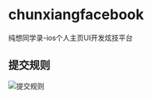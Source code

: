 # chunxiangfacebook
纯想同学录-ios个人主页UI开发炫技平台


## 提交规则

![提交规则](https://github.com/liseami/chunxiangfacebook/blob/main/image1.png)
